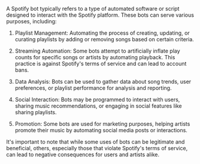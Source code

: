 
A Spotify bot typically refers to a type of automated software or script designed to interact with the Spotify platform. These bots can serve various purposes, including:

1. Playlist Management: Automating the process of creating, updating, or curating playlists by adding or removing songs based on certain criteria.

2. Streaming Automation: Some bots attempt to artificially inflate play counts for specific songs or artists by automating playback. This practice is against Spotify's terms of service and can lead to account bans.

3. Data Analysis: Bots can be used to gather data about song trends, user preferences, or playlist performance for analysis and reporting.

4. Social Interaction: Bots may be programmed to interact with users, sharing music recommendations, or engaging in social features like sharing playlists.

5. Promotion: Some bots are used for marketing purposes, helping artists promote their music by automating social media posts or interactions.

It's important to note that while some uses of bots can be legitimate and beneficial, others, especially those that violate Spotify's terms of service, can lead to negative consequences for users and artists alike.
